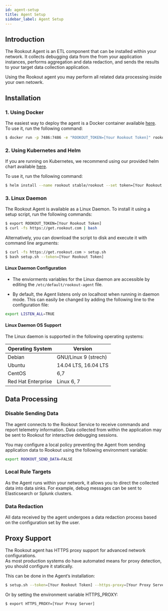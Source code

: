 ```yaml
---
id: agent-setup
title: Agent Setup
sidebar_label: Agent Setup
---
```


## Introduction

The Rookout Agent is an ETL component that can be installed within your network. It collects debugging data from the from your application instances, performs aggregation and data redaction, and sends the results to your target data collection application. 

Using the Rookout agent you may perform all related data processing inside your own netowrk.

## Installation

### 1. Using Docker

The easiest way to deploy the agent is a Docker container available [here](https://hub.docker.com/r/rookout/agent/).  
To use it, run the following command:

```bash
$ docker run -p 7486:7486 -e "ROOKOUT_TOKEN=[Your Rookout Token]" rookout/agent
```
<div class="rookout-org-info org-info-normal-snippet"></div>

### 2. Using Kubernetes and Helm

If you are running on Kubernetes, we recommend using our provided helm chart available [here](https://github.com/helm/charts/tree/master/stable/rookout).

To use it, run the following command:

```bash
$ helm install --name rookout stable/rookout --set token=[Your Rookout Token]
```
<div class="rookout-org-info org-info-normal-snippet"></div>

### 3. Linux Daemon

The Rookout Agent is available as a Linux Daemon.
To install it using a setup script, run the following commands:

```bash
$ export ROOKOUT_TOKEN=[Your Rookout Token]
$ curl -fs https://get.rookout.com | bash
```
<div class="rookout-org-info org-info-normal-snippet"></div>

Alternatively, you can download the script to disk and execute it with command line arguments:
```bash
$ curl -fs https://get.rookout.com > setup.sh
$ bash setup.sh --token=[Your Rookout Token]
```
<div class="rookout-org-info org-info-normal-snippet"></div>

#### Linux Daemon Configuration

- The enviorments variables for the Linux daemon are accessible by editing the `/etc/default/rookout-agent` file.

- By default, the Agent listens only on localhost when running in daemon mode. This can easily be changed by adding the following line to the configuration file:
```bash
export LISTEN_ALL=TRUE
```

#### Linux Daemon OS Support

The Linux daemon is supported in the following operating systems:

| Operating System   | Version    |
| ------------------ | ---------- |
| Debian             | GNU/Linux 9 (strech)       |
| Ubuntu             | 14.04 LTS, 16.04 LTS         |
| CentOS             | 6,7          |
| Red Hat Enterprise | Linux 6, 7|


## Data Processing

### Disable Sending Data

The agent connects to the Rookout Service to receive commands and report telemetry information.
Data collected from within the application may be sent to Rookout for interactive debugging sessions.

You may configure a local policy preventing the Agent from sending application data to Rookout using the following environment variable:
```bash
export ROOKOUT_SEND_DATA=FALSE
```

### Local Rule Targets

As the Agent runs within your network, it allows you to direct the collected data into data sinks.
For example, debug messages can be sent to Elasticsearch or Splunk clusters.

### Data Redaction

All data received by the agent undergoes a data redaction process based on the configuration set by the user.

## Proxy Support 

The Rookout agent has HTTPS proxy support for advanced network configurations.  
As most production systems do have automated means for proxy detection, you should configure it statically.  

This can be done in the Agent’s installation:
```bash
$ setup.sh --token=[Your Rookout Token] --https-proxy=[Your Proxy Server]
```
<div class="rookout-org-info org-info-normal-snippet"></div>

Or by setting the environment variable HTTPS_PROXY:
```bash
$ export HTTPS_PROXY=[Your Proxy Server]
```
